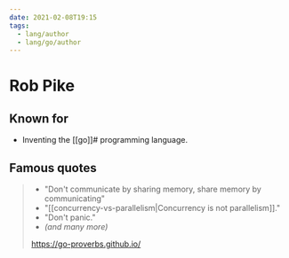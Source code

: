 ```yaml
---
date: 2021-02-08T19:15
tags: 
  - lang/author
  - lang/go/author
---
```


# Rob Pike

## Known for

- Inventing the [[go]]# programming language.

## Famous quotes

> - "Don't communicate by sharing memory, share memory by communicating"
> - "[[concurrency-vs-parallelism|Concurrency is not parallelism]]."
> - "Don't panic."
> - *(and many more)*
>
> <https://go-proverbs.github.io/>

